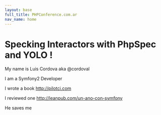 ```yaml
---
layout: base
full_title: PHPConference.com.ar
nav_name: home
---
```


# Specking Interactors with PhpSpec and YOLO !

<div class="presentation-size">
    <p>My name is Luis Cordova aka @cordoval</p>
    <p>I am a Symfony2 Developer</p>
    <p>I wrote a book <a href="http://pilotci.com">http://pilotci.com</a></p>
    <p>I reviewed one <a href="http://leanpub.com/un-ano-con-symfony">http://leanpub.com/un-ano-con-symfony</a></p>
    <p>He saves me</p>
</div>

